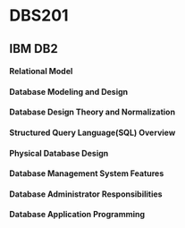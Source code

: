 # DBS201
## IBM DB2

#### Relational Model
#### Database Modeling and Design
#### Database  Design Theory and Normalization
#### Structured Query Language(SQL) Overview 
#### Physical Database Design
#### Database Management System Features
#### Database Administrator Responsibilities 
#### Database Application Programming 
